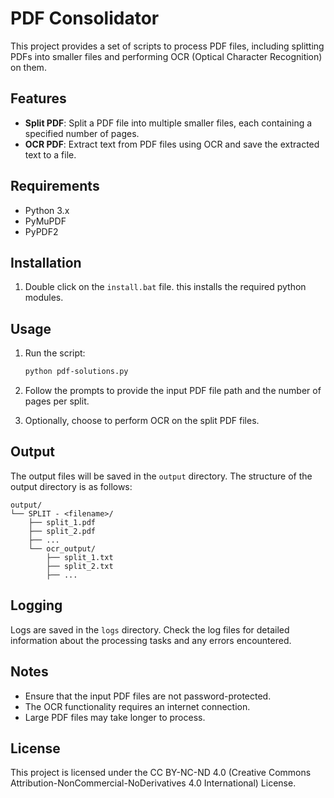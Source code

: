 # PDF Consolidator

This project provides a set of scripts to process PDF files, including splitting PDFs into smaller files and performing OCR (Optical Character Recognition) on them.

## Features

- **Split PDF**: Split a PDF file into multiple smaller files, each containing a specified number of pages.
- **OCR PDF**: Extract text from PDF files using OCR and save the extracted text to a file.

## Requirements

- Python 3.x
- PyMuPDF
- PyPDF2

## Installation

1. Double click on the `install.bat` file. this installs the required python modules.

## Usage

1. Run the script:
    ```sh
    python pdf-solutions.py
    ```

2. Follow the prompts to provide the input PDF file path and the number of pages per split.

3. Optionally, choose to perform OCR on the split PDF files.

## Output

The output files will be saved in the `output` directory. The structure of the output directory is as follows:

```
output/
└── SPLIT - <filename>/
    ├── split_1.pdf
    ├── split_2.pdf
    ├── ...
    └── ocr_output/
        ├── split_1.txt
        ├── split_2.txt
        ├── ...
```

## Logging

Logs are saved in the `logs` directory. Check the log files for detailed information about the processing tasks and any errors encountered.

## Notes

- Ensure that the input PDF files are not password-protected.
- The OCR functionality requires an internet connection.
- Large PDF files may take longer to process.

## License

This project is licensed under the CC BY-NC-ND 4.0 (Creative Commons Attribution-NonCommercial-NoDerivatives 4.0 International) License.
